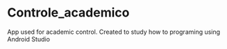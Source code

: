# Controle_academico
App used for academic control. Created to study how to programing using Android Studio 
